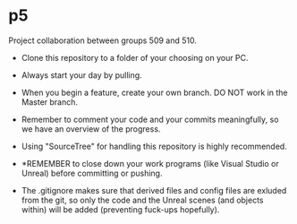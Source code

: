 # p5
Project collaboration between groups 509 and 510.


- Clone this repository to a folder of your choosing on your PC.
- Always start your day by pulling.
- When you begin a feature, create your own branch. DO NOT work in the Master branch.
- Remember to comment your code and your commits meaningfully, so we have an overview of the progress.
- Using "SourceTree" for handling this repository is highly recommended.


- *REMEMBER to close down your work programs (like Visual Studio or Unreal) before committing or pushing.


- The .gitignore makes sure that derived files and config files are exluded from the git,
so only the code and the Unreal scenes (and objects within) will be added (preventing fuck-ups hopefully).
